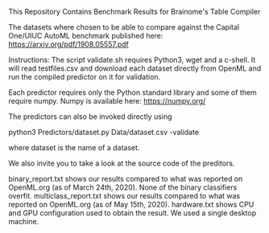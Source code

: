 This Repository Contains Benchmark Results for Brainome's Table Compiler

The datasets where chosen to be able to compare against the Capital One/UIUC AutoML benchmark published here:
https://arxiv.org/pdf/1908.05557.pdf

Instructions:
The script validate.sh requires Python3, wget and a c-shell. It will read testfiles.csv and download each dataset directly from OpenML and run the compiled predictor on it for validation.

Each predictor requires only the Python standard library and some of them require numpy.
Numpy is available here: https://numpy.org/

The predictors can also be invoked directly using

python3 Predictors/dataset.py Data/dataset.csv -validate

where dataset is the name of a dataset.

We also invite you to take a look at the source code of the preditors.

binary_report.txt shows our results compared to what was reported on OpenML.org (as of March 24th, 2020). None of the binary classifiers overfit.
multiclass_report.txt shows our results compared to what was reported on OpenML.org (as of May 15th, 2020).
hardware.txt shows CPU and GPU configuration used to obtain the result. We used a single desktop machine. 
